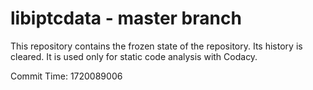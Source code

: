 # libiptcdata - master branch

This repository contains the frozen state of the repository.
Its history is cleared. It is used only for static code
analysis with Codacy.

Commit Time: 1720089006